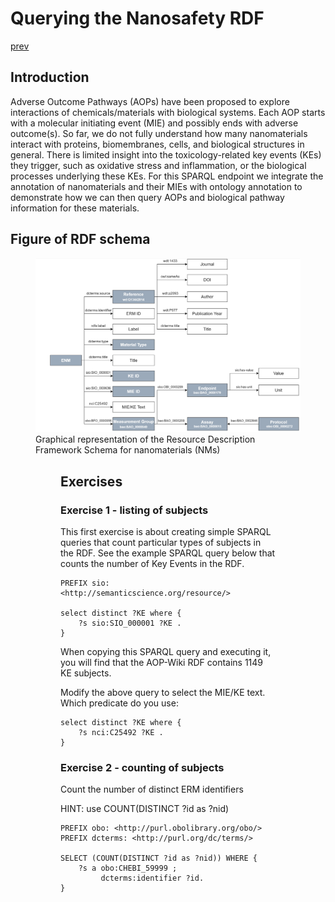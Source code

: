 # Querying the Nanosafety RDF

[prev](README.md)

<script>
  function toggleAnswer(id) {
  var answer = document.getElementById(id);
  if (answer.style.visibility === "hidden" ||
      answer.style.visibility === "none") {
    answer.style.visibility = "visible";
  } else {
    answer.style.visibility = "hidden";
  }
}
</script>


## Introduction

Adverse Outcome Pathways (AOPs) have been proposed to explore interactions of chemicals/materials with biological systems. Each AOP starts with a molecular initiating event (MIE) and possibly ends with adverse outcome(s). So far, we do not fully understand how many nanomaterials interact with proteins, biomembranes, cells, and biological structures in general. There is limited insight into the toxicology-related key events (KEs) they trigger, such as oxidative stress and inflammation, or the biological processes underlying these KEs. For this SPARQL endpoint we integrate the annotation of nanomaterials and their MIEs with ontology annotation to demonstrate how we can then query AOPs and biological pathway information for these materials. 

## Figure of RDF schema

<figure>
    <img src="NSRDF.png" alt="A kitten">
    <figcaption>Graphical representation of the Resource Description Framework Schema for nanomaterials (NMs)<figcaption>
<figure>  


## Exercises

### Exercise 1 - listing of subjects
This first exercise is about creating simple SPARQL queries that count particular types of subjects in the RDF. See the example SPARQL query below that counts the number of Key Events in the RDF.

```SPARQL
PREFIX sio: <http://semanticscience.org/resource/>

select distinct ?KE where { 
    ?s sio:SIO_000001 ?KE .
}
```

When copying this SPARQL query and executing it, you will find that the AOP-Wiki RDF contains 1149 KE subjects.

Modify the above query to select the MIE/KE text. Which predicate do you use:

```SPARQL
select distinct ?KE where { 
    ?s nci:C25492 ?KE .
}
```

### Exercise 2 - counting of subjects

Count the number of distinct ERM identifiers

HINT: use COUNT(DISTINCT ?id as ?nid)

```SPARQL
PREFIX obo: <http://purl.obolibrary.org/obo/>
PREFIX dcterms: <http://purl.org/dc/terms/>

SELECT (COUNT(DISTINCT ?id as ?nid)) WHERE { 
    ?s a obo:CHEBI_59999 ; 
         dcterms:identifier ?id.
} 
```
